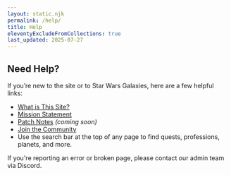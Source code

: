```yaml
---
layout: static.njk
permalink: /help/
title: Help
eleventyExcludeFromCollections: true
last_updated: 2025-07-27
---
```


## Need Help?

If you’re new to the site or to Star Wars Galaxies, here are a few helpful links:

- [What is This Site?](/what-is-this-site/)
- [Mission Statement](/mission/)
- [Patch Notes](/patch-notes/) *(coming soon)*
- [Join the Community](/community/)
- Use the search bar at the top of any page to find quests, professions, planets, and more.

If you're reporting an error or broken page, please contact our admin team via Discord.
